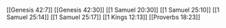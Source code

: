 [[Genesis 42:7]]
[[Genesis 42:30]]
[[1 Samuel 20:30]]
[[1 Samuel 25:10]]
[[1 Samuel 25:14]]
[[1 Samuel 25:17]]
[[1 Kings 12:13]]
[[Proverbs 18:23]]
